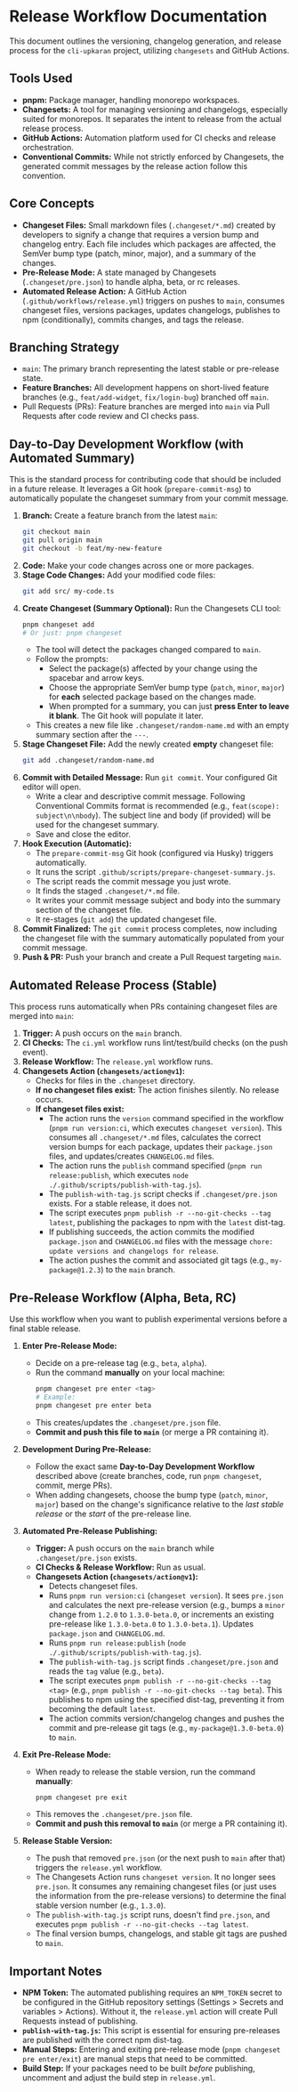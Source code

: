 # Release Workflow Documentation

This document outlines the versioning, changelog generation, and release process for the `cli-upkaran` project, utilizing `changesets` and GitHub Actions.

## Tools Used

*   **pnpm:** Package manager, handling monorepo workspaces.
*   **Changesets:** A tool for managing versioning and changelogs, especially suited for monorepos. It separates the intent to release from the actual release process.
*   **GitHub Actions:** Automation platform used for CI checks and release orchestration.
*   **Conventional Commits:** While not strictly enforced by Changesets, the generated commit messages by the release action follow this convention.

## Core Concepts

*   **Changeset Files:** Small markdown files (`.changeset/*.md`) created by developers to signify a change that requires a version bump and changelog entry. Each file includes which packages are affected, the SemVer bump type (patch, minor, major), and a summary of the changes.
*   **Pre-Release Mode:** A state managed by Changesets (`.changeset/pre.json`) to handle alpha, beta, or rc releases.
*   **Automated Release Action:** A GitHub Action (`.github/workflows/release.yml`) triggers on pushes to `main`, consumes changeset files, versions packages, updates changelogs, publishes to npm (conditionally), commits changes, and tags the release.

## Branching Strategy

*   `main`: The primary branch representing the latest stable or pre-release state.
*   **Feature Branches:** All development happens on short-lived feature branches (e.g., `feat/add-widget`, `fix/login-bug`) branched off `main`.
*   Pull Requests (PRs): Feature branches are merged into `main` via Pull Requests after code review and CI checks pass.

## Day-to-Day Development Workflow (with Automated Summary)

This is the standard process for contributing code that should be included in a future release. It leverages a Git hook (`prepare-commit-msg`) to automatically populate the changeset summary from your commit message.

1.  **Branch:** Create a feature branch from the latest `main`:
    ```bash
    git checkout main
    git pull origin main
    git checkout -b feat/my-new-feature
    ```
2.  **Code:** Make your code changes across one or more packages.
3.  **Stage Code Changes:** Add your modified code files:
    ```bash
    git add src/ my-code.ts
    ```
4.  **Create Changeset (Summary Optional):** Run the Changesets CLI tool:
    ```bash
    pnpm changeset add
    # Or just: pnpm changeset
    ```
    *   The tool will detect the packages changed compared to `main`.
    *   Follow the prompts:
        *   Select the package(s) affected by your change using the spacebar and arrow keys.
        *   Choose the appropriate SemVer bump type (`patch`, `minor`, `major`) for **each** selected package based on the changes made.
        *   When prompted for a summary, you can just **press Enter to leave it blank**. The Git hook will populate it later.
    *   This creates a new file like `.changeset/random-name.md` with an empty summary section after the `---`.
5.  **Stage Changeset File:** Add the newly created **empty** changeset file:
    ```bash
    git add .changeset/random-name.md
    ```
6.  **Commit with Detailed Message:** Run `git commit`. Your configured Git editor will open.
    *   Write a clear and descriptive commit message. Following Conventional Commits format is recommended (e.g., `feat(scope): subject\n\nbody`). The subject line and body (if provided) will be used for the changeset summary.
    *   Save and close the editor.
7.  **Hook Execution (Automatic):**
    *   The `prepare-commit-msg` Git hook (configured via Husky) triggers automatically.
    *   It runs the script `.github/scripts/prepare-changeset-summary.js`.
    *   The script reads the commit message you just wrote.
    *   It finds the staged `.changeset/*.md` file.
    *   It writes your commit message subject and body into the summary section of the changeset file.
    *   It re-stages (`git add`) the updated changeset file.
8.  **Commit Finalized:** The `git commit` process completes, now including the changeset file with the summary automatically populated from your commit message.
9.  **Push & PR:** Push your branch and create a Pull Request targeting `main`.

## Automated Release Process (Stable)

This process runs automatically when PRs containing changeset files are merged into `main`:

1.  **Trigger:** A push occurs on the `main` branch.
2.  **CI Checks:** The `ci.yml` workflow runs lint/test/build checks (on the push event).
3.  **Release Workflow:** The `release.yml` workflow runs.
4.  **Changesets Action (`changesets/action@v1`):**
    *   Checks for files in the `.changeset` directory.
    *   **If no changeset files exist:** The action finishes silently. No release occurs.
    *   **If changeset files exist:**
        *   The action runs the `version` command specified in the workflow (`pnpm run version:ci`, which executes `changeset version`). This consumes all `.changeset/*.md` files, calculates the correct version bumps for each package, updates their `package.json` files, and updates/creates `CHANGELOG.md` files.
        *   The action runs the `publish` command specified (`pnpm run release:publish`, which executes `node ./.github/scripts/publish-with-tag.js`).
        *   The `publish-with-tag.js` script checks if `.changeset/pre.json` exists. For a stable release, it does not.
        *   The script executes `pnpm publish -r --no-git-checks --tag latest`, publishing the packages to npm with the `latest` dist-tag.
        *   If publishing succeeds, the action commits the modified `package.json` and `CHANGELOG.md` files with the message `chore: update versions and changelogs for release`.
        *   The action pushes the commit and associated git tags (e.g., `my-package@1.2.3`) to the `main` branch.

## Pre-Release Workflow (Alpha, Beta, RC)

Use this workflow when you want to publish experimental versions before a final stable release.

1.  **Enter Pre-Release Mode:**
    *   Decide on a pre-release tag (e.g., `beta`, `alpha`).
    *   Run the command **manually** on your local machine:
        ```bash
        pnpm changeset pre enter <tag>
        # Example:
        pnpm changeset pre enter beta
        ```
    *   This creates/updates the `.changeset/pre.json` file.
    *   **Commit and push this file to `main`** (or merge a PR containing it).

2.  **Development During Pre-Release:**
    *   Follow the exact same **Day-to-Day Development Workflow** described above (create branches, code, run `pnpm changeset`, commit, merge PRs).
    *   When adding changesets, choose the bump type (`patch`, `minor`, `major`) based on the change's significance relative to the *last stable release* or the *start* of the pre-release line.

3.  **Automated Pre-Release Publishing:**
    *   **Trigger:** A push occurs on the `main` branch while `.changeset/pre.json` exists.
    *   **CI Checks & Release Workflow:** Run as usual.
    *   **Changesets Action (`changesets/action@v1`):**
        *   Detects changeset files.
        *   Runs `pnpm run version:ci` (`changeset version`). It sees `pre.json` and calculates the next pre-release version (e.g., bumps a `minor` change from `1.2.0` to `1.3.0-beta.0`, or increments an existing pre-release like `1.3.0-beta.0` to `1.3.0-beta.1`). Updates `package.json` and `CHANGELOG.md`.
        *   Runs `pnpm run release:publish` (`node ./.github/scripts/publish-with-tag.js`).
        *   The `publish-with-tag.js` script finds `.changeset/pre.json` and reads the `tag` value (e.g., `beta`).
        *   The script executes `pnpm publish -r --no-git-checks --tag <tag>` (e.g., `pnpm publish -r --no-git-checks --tag beta`). This publishes to npm using the specified dist-tag, preventing it from becoming the default `latest`.
        *   The action commits version/changelog changes and pushes the commit and pre-release git tags (e.g., `my-package@1.3.0-beta.0`) to `main`.

4.  **Exit Pre-Release Mode:**
    *   When ready to release the stable version, run the command **manually**:
        ```bash
        pnpm changeset pre exit
        ```
    *   This removes the `.changeset/pre.json` file.
    *   **Commit and push this removal to `main`** (or merge a PR containing it).

5.  **Release Stable Version:**
    *   The push that removed `pre.json` (or the next push to `main` after that) triggers the `release.yml` workflow.
    *   The Changesets Action runs `changeset version`. It no longer sees `pre.json`. It consumes any remaining changeset files (or just uses the information from the pre-release versions) to determine the final stable version number (e.g., `1.3.0`).
    *   The `publish-with-tag.js` script runs, doesn't find `pre.json`, and executes `pnpm publish -r --no-git-checks --tag latest`.
    *   The final version bumps, changelogs, and stable git tags are pushed to `main`.

## Important Notes

*   **NPM Token:** The automated publishing requires an `NPM_TOKEN` secret to be configured in the GitHub repository settings (Settings > Secrets and variables > Actions). Without it, the `release.yml` action will create Pull Requests instead of publishing.
*   **`publish-with-tag.js`:** This script is essential for ensuring pre-releases are published with the correct npm dist-tag.
*   **Manual Steps:** Entering and exiting pre-release mode (`pnpm changeset pre enter/exit`) are manual steps that need to be committed.
*   **Build Step:** If your packages need to be built *before* publishing, uncomment and adjust the build step in `release.yml`. 